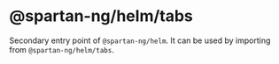 # @spartan-ng/helm/tabs

Secondary entry point of `@spartan-ng/helm`. It can be used by importing from `@spartan-ng/helm/tabs`.
